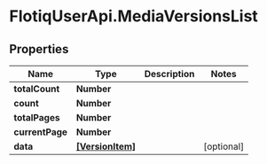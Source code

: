 # FlotiqUserApi.MediaVersionsList

## Properties

Name | Type | Description | Notes
------------ | ------------- | ------------- | -------------
**totalCount** | **Number** |  | 
**count** | **Number** |  | 
**totalPages** | **Number** |  | 
**currentPage** | **Number** |  | 
**data** | [**[VersionItem]**](VersionItem.md) |  | [optional] 


